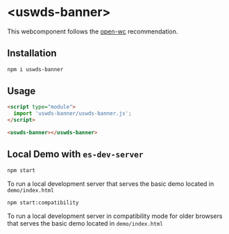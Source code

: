 # \<uswds-banner>

This webcomponent follows the [open-wc](https://github.com/open-wc/open-wc) recommendation.

## Installation
```bash
npm i uswds-banner
```

## Usage
```html
<script type="module">
  import 'uswds-banner/uswds-banner.js';
</script>

<uswds-banner></uswds-banner>
```



## Local Demo with `es-dev-server`
```bash
npm start
```
To run a local development server that serves the basic demo located in `demo/index.html`

```bash
npm start:compatibility
```
To run a local development server in compatibility mode for older browsers that serves the basic demo located in `demo/index.html`
